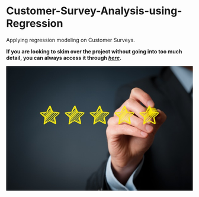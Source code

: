 # Customer-Survey-Analysis-using-Regression
Applying regression modeling on Customer Surveys.

**If you are looking to skim over the project without going into too much detail, you can always access it through [_here_](https://nbviewer.jupyter.org/github/mick-zhang/Customer-Survey-Analysis-using-Regression/blob/master/Customer%20Survey%20Github.ipynb?flush_cache=true).**

<img src="Customer%20Survey.jpg">
